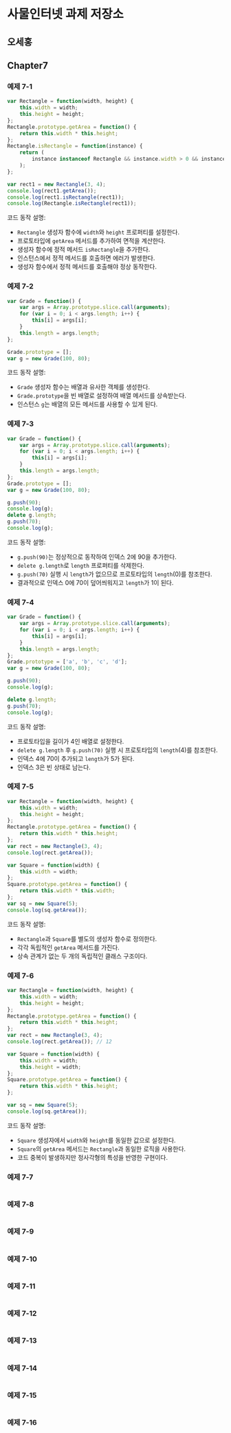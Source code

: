 # 사물인터넷 과제 저장소
## 오세홍

## Chapter7
### 예제 7-1
```javascript
var Rectangle = function(width, height) {
	this.width = width;
	this.height = height;
};
Rectangle.prototype.getArea = function() {
	return this.width * this.height;
};
Rectangle.isRectangle = function(instance) {
	return (
		instance instanceof Rectangle && instance.width > 0 && instance.height > 0
	);
};

var rect1 = new Rectangle(3, 4);
console.log(rect1.getArea());
console.log(rect1.isRectangle(rect1));
console.log(Rectangle.isRectangle(rect1));
```
코드 동작 설명:
- `Rectangle` 생성자 함수에 `width`와 `height` 프로퍼티를 설정한다.
- 프로토타입에 `getArea` 메서드를 추가하여 면적을 계산한다.
- 생성자 함수에 정적 메서드 `isRectangle`을 추가한다.
- 인스턴스에서 정적 메서드를 호출하면 에러가 발생한다.
- 생성자 함수에서 정적 메서드를 호출해야 정상 동작한다.

### 예제 7-2
```javascript
var Grade = function() {
	var args = Array.prototype.slice.call(arguments);
	for (var i = 0; i < args.length; i++) {
		this[i] = args[i];
	}
	this.length = args.length;
};

Grade.prototype = [];
var g = new Grade(100, 80);
```
코드 동작 설명:
- `Grade` 생성자 함수는 배열과 유사한 객체를 생성한다.
- `Grade.prototype`을 빈 배열로 설정하여 배열 메서드를 상속받는다.
- 인스턴스 `g`는 배열의 모든 메서드를 사용할 수 있게 된다.

### 예제 7-3
```javascript
var Grade = function() {
	var args = Array.prototype.slice.call(arguments);
	for (var i = 0; i < args.length; i++) {
		this[i] = args[i];
	}
	this.length = args.length;
};
Grade.prototype = [];
var g = new Grade(100, 80);

g.push(90);
console.log(g);
delete g.length;
g.push(70);
console.log(g);
```
코드 동작 설명:
- `g.push(90)`는 정상적으로 동작하여 인덱스 2에 90을 추가한다.
- `delete g.length`로 `length` 프로퍼티를 삭제한다.
- `g.push(70)` 실행 시 `length`가 없으므로 프로토타입의 `length`(0)를 참조한다.
- 결과적으로 인덱스 0에 70이 덮어씌워지고 `length`가 1이 된다.

### 예제 7-4
```javascript
var Grade = function() {
	var args = Array.prototype.slice.call(arguments);
	for (var i = 0; i < args.length; i++) {
		this[i] = args[i];
	}
	this.length = args.length;
};
Grade.prototype = ['a', 'b', 'c', 'd'];
var g = new Grade(100, 80);

g.push(90);
console.log(g);

delete g.length;
g.push(70);
console.log(g);
```
코드 동작 설명:
- 프로토타입을 길이가 4인 배열로 설정한다.
- `delete g.length` 후 `g.push(70)` 실행 시 프로토타입의 `length`(4)를 참조한다.
- 인덱스 4에 70이 추가되고 `length`가 5가 된다.
- 인덱스 3은 빈 상태로 남는다.

### 예제 7-5
```javascript
var Rectangle = function(width, height) {
	this.width = width;
	this.height = height;
};
Rectangle.prototype.getArea = function() {
	return this.width * this.height;
};
var rect = new Rectangle(3, 4);
console.log(rect.getArea());

var Square = function(width) {
	this.width = width;
};
Square.prototype.getArea = function() {
	return this.width * this.width;
};
var sq = new Square(5);
console.log(sq.getArea());
```
코드 동작 설명:
- `Rectangle`과 `Square`를 별도의 생성자 함수로 정의한다.
- 각각 독립적인 `getArea` 메서드를 가진다.
- 상속 관계가 없는 두 개의 독립적인 클래스 구조이다.

### 예제 7-6
```javascript
var Rectangle = function(width, height) {
	this.width = width;
	this.height = height;
};
Rectangle.prototype.getArea = function() {
	return this.width * this.height;
};
var rect = new Rectangle(3, 4);
console.log(rect.getArea()); // 12

var Square = function(width) {
	this.width = width;
	this.height = width;
};
Square.prototype.getArea = function() {
	return this.width * this.height;
};

var sq = new Square(5);
console.log(sq.getArea());
```
코드 동작 설명:
- `Square` 생성자에서 `width`와 `height`를 동일한 값으로 설정한다.
- `Square`의 `getArea` 메서드는 `Rectangle`과 동일한 로직을 사용한다.
- 코드 중복이 발생하지만 정사각형의 특성을 반영한 구현이다.

### 예제 7-7
```javascript

```


### 예제 7-8
```javascript

```


### 예제 7-9
```javascript

```


### 예제 7-10
```javascript

```


### 예제 7-11
```javascript

```


### 예제 7-12
```javascript

```


### 예제 7-13
```javascript

```


### 예제 7-14
```javascript

```


### 예제 7-15
```javascript

```


### 예제 7-16
```javascript

```